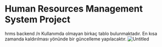 # Human Resources Management System Project
hrms backend /n
Kullanımda olmayan birkaç tablo bulunmaktadır. En kısa zamanda kaldırılması yönünde bir güncelleme yapılacaktır.
![Untitled](https://user-images.githubusercontent.com/78684394/120099353-a202e380-c143-11eb-8de7-68560adeecce.png)

